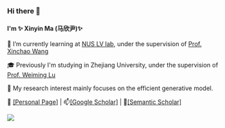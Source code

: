 ### Hi there 👋 

#### I'm ✨ Xinyin Ma (马欣尹)✨ 

🌱 I’m currently learning at [NUS LV lab](http://www.lv-nus.org), under the supervision of [Prof. Xinchao Wang](https://sites.google.com/site/sitexinchaowang/)

🎓 Previously I'm studying in Zhejiang University, under the supervision of [Prof. Weiming Lu](https://person.zju.edu.cn/en/lwm#743808)

🤔 My research interest mainly focuses on the efficient generative model.

🎃 [[Personal Page]](https://horseee.github.io/) \|
📫[[Google Scholar]](https://scholar.google.co.id/citations?user=jFUKS0oAAAAJ) \|
💬[[Semantic Scholar]](https://www.semanticscholar.org/author/Xinyin-Ma/15532066)

<picture>
<source 
  srcset="https://github-readme-stats.vercel.app/api?username=horseee&show_icons=True&theme=transparent"
  media="(prefers-color-scheme: dark)"
/>
<source
  srcset="https://github-readme-stats.vercel.app/api?username=horseee&show_icons=true&theme=transparent"
  media="(prefers-color-scheme: light), (prefers-color-scheme: no-preference)"
/>
<img src="https://github-readme-stats.vercel.app/api?username=horseee&show_icons=true&theme=transparent" />
</picture>



